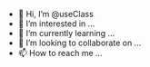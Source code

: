 


- 👋 Hi, I’m @useClass
- 👀 I’m interested in ...
- 🌱 I’m currently learning ...
- 💞️ I’m looking to collaborate on ...
- 📫 How to reach me ...

<!---
useClass/useClass is a ✨ special ✨ repository because its `README.md` (this file) appears on your GitHub profile.
You can click the Preview link to take a look at your changes.
--->
